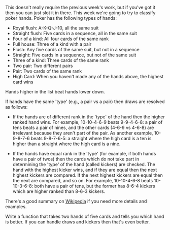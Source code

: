 This doesn't really require the previous week's work, but if you've got it then you can just slot it in there. This week
we're going to try to classify poker hands. Poker has the following types of hands:

- Royal flush: A-K-Q-J-10, all the same suit
- Straight flush: Five cards in a sequence, all in the same suit
- Four of a kind: All four cards of the same rank
- Full house: Three of a kind with a pair
- Flush: Any five cards of the same suit, but not in a sequence
- Straight: Five cards in a sequence, but not of the same suit
- Three of a kind: Three cards of the same rank
- Two pair: Two different pairs
- Pair: Two cards of the same rank
- High Card: When you haven't made any of the hands above, the highest card wins

Hands higher in the list beat hands lower down. 

If hands have the same 'type' (e.g., a pair vs a pair) then draws are resolved as follows:

- If the hands are of different rank in the 'type' of the hand then the higher ranked hand wins. For example,
  10-10-4-6-9 beats 9-9-4-6-8: a pair of tens beats a pair of nines, and the other cards (4-6-9 vs 4-6-8) are irrelevant
  because they aren't part of the pair. As another example, 10-9-8-7-6 beats 9-8-7-6-5: a straight where the high card
  is a ten is higher than a straight where the high card is a nine.

- If the hands have equal rank in the 'type' (for example, if both hands have a pair of twos) then the cards which do
  not take part in determining the 'type' of the hand (called kickers) are checked. The hand with the highest kicker
  wins, and if they are equal then the next highest kickers are compared. If the next highest kickers are equal then the
  next are compared, and so on. For example, 10-10-4-6-8 beats 10-10-3-6-8: both have a pair of tens, but the former has
  8-6-4 kickers which are higher ranked than 8-6-3 kickers.

There's a good summary on [Wikipedia](https://en.wikipedia.org/wiki/List_of_poker_hands) if you need more details and
examples.

Write a function that takes two hands of five cards and tells you which hand is better. If you can handle draws and
kickers then that's even better.
